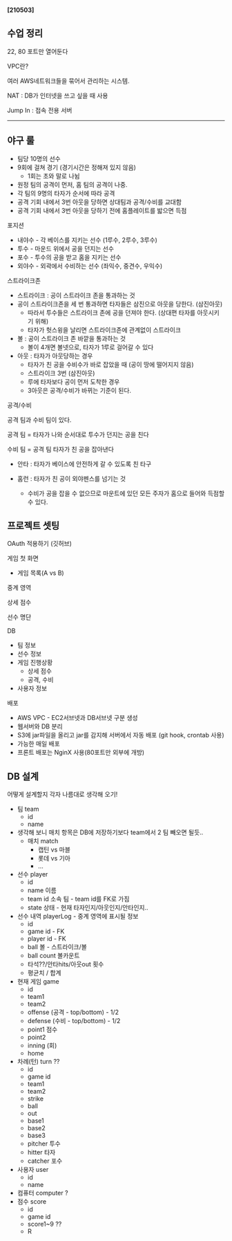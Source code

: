 **[210503]**



## 수업 정리

22, 80 포트만 열어둔다

VPC란?

여러 AWS네트워크들을 묶어서 관리하는 시스템.

NAT : DB가 인터넷을 쓰고 싶을 때 사용

Jump In : 접속 전용 서버



---

## 야구 룰

- 팀당 10명의 선수
- 9회에 걸쳐 경기 (경기시간은 정해져 있지 않음)
  - 1회는 초와 말로 나뉨
- 원정 팀의 공격이 먼저, 홈 팀의 공격이 나중.
- 각 팀의 9명의 타자가 순서에 따라 공격
- 공격 기회 내에서 3번 아웃을 당하면 상대팀과 공격/수비를 교대함
- 공격 기회 내에서 3번 아웃을 당하기 전에 홈플레이트를 밟으면 득점

포지션

- 내야수 - 각 베이스를 지키는 선수 (1루수, 2루수, 3루수)
- 투수 - 마운드 위에서 공을 던지는 선수
- 포수 - 투수의 공을 받고 홈을 지키는 선수
- 외야수 - 외곽에서 수비하는 선수 (좌익수, 중견수, 우익수)

스트라이크존

- 스트라이크 : 공이 스트라이크 존을 통과하는 것
- 공이 스트라이크존을 세 번 통과하면 타자들은 삼진으로 아웃을 당한다. (삼진아웃)
  - 따라서 투수들은 스트라이크 존에 공을 던져야 한다. (상대편 타자를 아웃시키기 위해)
  - 타자가 헛스윙을 날리면 스트라이크존에 관계없이 스트라이크
- 볼 : 공이 스트라이크 존 바깥을 통과하는 것
  - 볼이 4개면 볼넷으로, 타자가 1루로 걸어갈 수 있다
- 아웃 : 타자가 아웃당하는 경우
  - 타자가 친 공을 수비수가 바로 잡았을 때 (공이 땅에 떨어지지 않음)
  - 스트라이크 3번 (삼진아웃)
  - 루에 타자보다 공이 먼저 도착한 경우
  - 3아웃은 공격/수비가 바뀌는 기준이 된다.

공격/수비

공격 팀과 수비 팀이 있다. 

공격 팀 = 타자가 나와 순서대로 투수가 던지는 공을 친다

수비 팀 = 공격 팀 타자가 친 공을 잡아낸다

- 안타 : 타자가 베이스에 안전하게 갈 수 있도록 친 타구

- 홈런 : 타자가 친 공이 외야펜스를 넘기는 것
  - 수비가 공을 잡을 수 없으므로 마운트에 있던 모든 주자가 홈으로 들어와 득점할 수 있다.



## 프로젝트 셋팅

OAuth 적용하기 (깃허브)

게임 첫 화면

- 게임 목록(A vs B)

중계 영역

상세 점수

선수 명단

DB

- 팀 정보
- 선수 정보
- 게임 진행상황
  - 상세 점수
  - 공격, 수비
- 사용자 정보

배포

- AWS VPC - EC2서브넷과 DB서브넷 구분 생성
- 웹서버와 DB 분리
- S3에 jar파일을 올리고 jar를 감지해 서버에서 자동 배포 (git hook, crontab 사용)
- 가능한 매일 배포
- 프론트 배포는 NginX 사용(80포트만 외부에 개방)



## DB 설계

어떻게 설계할지 각자 나름대로 생각해 오기!



- 팀 team
  - id
  - name
- 생각해 보니 매치 항목은 DB에 저장하기보다 team에서 2 팀 빼오면 될듯..
  - 매치 match
    - 캡틴 vs 마블
    - 롯데 vs 기아 
    - ...
- 선수 player
  - id
  - name 이름
  - team id 소속 팀 - team id를 FK로 가짐
  - state 상태 - 현재 타자인지/아웃인지/안타인지..
- 선수 내역 playerLog - 중계 영역에 표시될 정보
  - id
  - game id - FK
  - player id - FK
  - ball 볼 - 스트라이크/볼
  - ball count 볼카운트
  - 타석??/안타hits/아웃out 횟수
  - 평균치 / 합계
- 현재 게임 game
  - id
  - team1
  - team2
  - offense (공격 - top/bottom) - 1/2
  - defense (수비 - top/bottom) - 1/2
  - point1 점수
  - point2
  - inning (회)
  - home
- 차례(턴) turn ?? 
  - id
  - game id
  - team1
  - team2
  - strike
  - ball
  - out
  - base1
  - base2
  - base3
  - pitcher 투수
  - hitter 타자
  - catcher 포수
- 사용자 user
  - id
  - name
- 컴퓨터 computer ?
- 점수 score
  - id
  - game id
  - score1~9  ??
  - R









